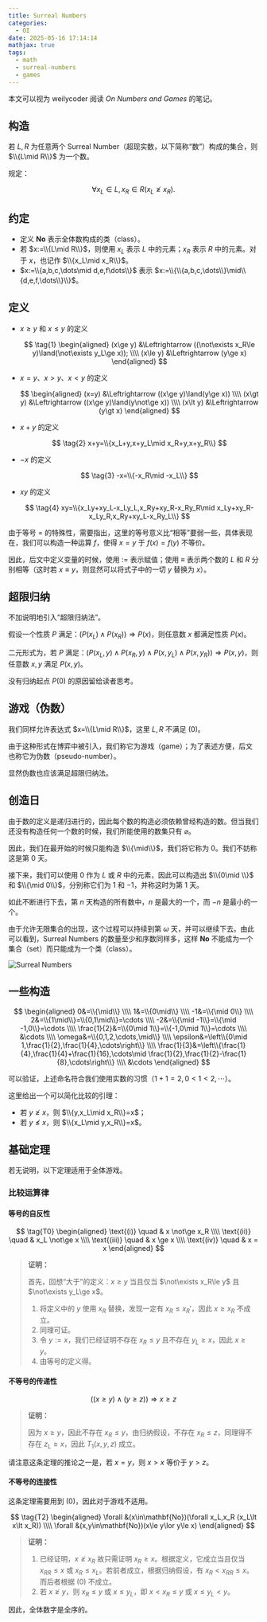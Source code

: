 ```yaml
---
title: Surreal Numbers
categories:
  - OI
date: 2025-05-16 17:14:14
mathjax: true
tags:
  - math
  - surreal-numbers
  - games
---
```


本文可以视为 weilycoder 阅读 *On Numbers and Games* 的笔记。

## 构造

若 $L,R$ 为任意两个 Surreal Number（超现实数，以下简称“数”）构成的集合，则 $\\{L\mid R\\}$ 为一个数。

规定：

$$
\tag{0} \forall x_L \in L,x_R \in R(x_L \not \ge x_R).
$$

## 约定

+ 定义 $\mathbf{No}$ 表示全体数构成的类（class）。
+ 若 $x:=\\{L\mid R\\}$，则使用 $x_L$ 表示 $L$ 中的元素；$x_R$ 表示 $R$ 中的元素。对于 $x$，也记作 $\\{x_L\mid x_R\\}$。
+ $x:=\\{a,b,c,\dots\mid d,e,f\dots\\}$ 表示 $x:=\\{\\{a,b,c,\dots\\}\mid\\{d,e,f,\dots\\}\\}$。

## 定义

+ $x\ge y$ 和 $x\le y$ 的定义

  $$
  \tag{1}
  \begin{aligned}
  (x\ge y) &\Leftrightarrow ((\not\exists x_R\le y)\land(\not\exists y_L\ge x)); \\\\
  (x\le y) &\Leftrightarrow (y\ge x)
  \end{aligned}
  $$

+ $x=y$、$x\gt y$、$x\lt y$ 的定义

  $$
  \begin{aligned}
  (x=y) &\Leftrightarrow ((x\ge y)\land(y\ge x)) \\\\
  (x\gt y) &\Leftrightarrow ((x\ge y)\land(y\not\ge x)) \\\\
  (x\lt y) &\Leftrightarrow (y\gt x)
  \end{aligned}
  $$

+ $x+y$ 的定义

  $$
  \tag{2} x+y=\\{x_L+y,x+y_L\mid x_R+y,x+y_R\\}
  $$

+ $-x$ 的定义

  $$
  \tag{3} -x=\\{-x_R\mid -x_L\\}
  $$

+ $xy$ 的定义

  $$
  \tag{4} xy=\\{x_Ly+xy_L-x_Ly_L,x_Ry+xy_R-x_Ry_R\mid x_Ly+xy_R-x_Ly_R,x_Ry+xy_L-x_Ry_L\\}
  $$

由于等号 $=$ 的特殊性，需要指出，这里的等号意义比“相等”要弱一些，具体表现在，我们可以构造一种运算 $f$，使得 $x=y$ 于 $f(x)=f(y)$ 不等价。

因此，后文中定义变量的时候，使用 $:=$ 表示赋值；使用 $\equiv$ 表示两个数的 $L$ 和 $R$ 分别相等（这时若 $x\equiv y$，则显然可以将式子中的一切 $y$ 替换为 $x$）。

## 超限归纳

不加说明地引入“超限归纳法”。

假设一个性质 $P$ 满足：$(P(x_L)\land P(x_R))\Rightarrow P(x)$，则任意数 $x$ 都满足性质 $P(x)$。

二元形式为，若 $P$ 满足：$(P(x_L,y)\land P(x_R,y)\land P(x,y_L)\land P(x,y_R))\Rightarrow P(x,y)$，则任意数 $x,y$ 满足 $P(x,y)$。

没有归纳起点 $P(0)$ 的原因留给读者思考。

## 游戏（伪数）

我们同样允许表达式 $x=\\{L\mid R\\}$，这里 $L,R$ 不满足 $\text{(0)}$。

由于这种形式在博弈中被引入，我们称它为游戏（game）；为了表述方便，后文也称它为伪数（pseudo-number）。

显然伪数也应该满足超限归纳法。

## 创造日

由于数的定义是递归进行的，因此每个数的构造必须依赖曾经构造的数。但当我们还没有构造任何一个数的时候，我们所能使用的数集只有 $\varnothing$。

因此，我们在最开始的时候只能构造 $\\{\mid\\}$，我们将它称为 $0$。我们不妨称这是第 $0$ 天。

接下来，我们可以使用 $0$ 作为 $L$ 或 $R$ 中的元素，因此可以构造出 $\\{0\mid \\}$ 和 $\\{\mid 0\\}$，分别称它们为 $1$ 和 $-1$，并称这时为第 $1$ 天。

如此不断进行下去，第 $n$ 天构造的所有数中，$n$ 是最大的一个，而 $-n$ 是最小的一个。

由于允许无限集合的出现，这个过程可以持续到第 $\omega$ 天，并可以继续下去。由此可以看到，Surreal Numbers 的数量至少和序数同样多，这样 $\mathbf{No}$ 不能成为一个集合（set）而只能成为一个类（class）。

![Surreal Numbers](/image/ONAG-22.png)

## 一些构造

$$
\begin{aligned}
0&=\\{\mid\\} \\\\
1&=\\{0\mid\\} \\\\
-1&=\\{\mid 0\\} \\\\
2&=\\{1\mid\\}=\\{0,1\mid\\}=\cdots \\\\
-2&=\\{\mid -1\\}=\\{\mid -1,0\\}=\cdots \\\\
\frac{1}{2}&=\\{0\mid 1\\}=\\{-1,0\mid 1\\}=\cdots \\\\
&\cdots \\\\
\omega&=\\{0,1,2,\cdots,\mid\\} \\\\
\epsilon&=\left\\{0\mid 1,\frac{1}{2},\frac{1}{4},\cdots\right\\} \\\\
\frac{1}{3}&=\left\\{\frac{1}{4},\frac{1}{4}+\frac{1}{16},\cdots\mid \frac{1}{2},\frac{1}{2}-\frac{1}{8},\cdots\right\\} \\\\
&\cdots
\end{aligned}
$$

可以验证，上述命名符合我们使用实数的习惯（$1+1=2,0\lt 1\lt 2,\cdots$）。

这里给出一个可以简化比较的引理：

+ 若 $y\not\ge x$，则 $\\{y,x_L\mid x_R\\}=x$；
+ 若 $y\not\le x$，则 $\\{x_L\mid y,x_R\\}=x$。

## 基础定理

若无说明，以下定理适用于全体游戏。

### 比较运算律

#### 等号的自反性

$$
\tag{T0}
\begin{aligned}
\text{(i)} \quad & x \not\ge x_R \\\\
\text{(ii)} \quad & x_L \not\ge x \\\\
\text{(iii)} \quad & x \ge x \\\\
\text{(iv)} \quad & x = x
\end{aligned}
$$

> **证明：**
> 
> 首先，回想“大于”的定义：$x\ge y$ 当且仅当 $\not\exists x_R\le y$ 且 $\not\exists y_L\ge x$。
>
> 1. 将定义中的 $y$ 使用 $x_R$ 替换，发现一定有 $x_R\le x_R'$，因此 $x\ge x_R$ 不成立。
> 2. 同理可证。
> 3. 令 $y:=x$，我们已经证明不存在 $x_R\le y$ 且不存在 $y_L\ge x$，因此 $x\ge y$。
> 4. 由等号的定义得。

#### 不等号的传递性

$$
\tag{T1}
((x\ge y)\land (y\ge z)) \Rightarrow x\ge z
$$

> **证明：**
>
> 因为 $x\ge y$，因此不存在 $x_R\le y$，由归纳假设，不存在 $x_R\le z$，同理得不存在 $z_L\ge x$，因此 $T_1(x,y,z)$ 成立。

请注意这条定理的推论之一是，若 $x=y$，则 $x\gt x$ 等价于 $y\gt z$。

#### 不等号的连接性

这条定理需要用到 $\text{(0)}$，因此对于游戏不适用。

$$
\tag{T2}
\begin{aligned}
\forall &(x\in\mathbf{No})(\forall x_L,x_R (x_L\lt x\lt x_R)) \\\\
\forall &(x,y\in\mathbf{No})(x\le y\lor y\le x)
\end{aligned}
$$

> **证明：**
>
> 1. 已经证明，$x\not\ge x_R$ 故只需证明 $x_R\ge x$。根据定义，它成立当且仅当 $x_{RR}\le x$ 或 $x_R\le x_L$。若前者成立，根据归纳假设，有 $x_R\lt x_{RR}\le x$。而后者根据 $\text{(0)}$ 不成立。
> 2. 若 $x\not\ge y$，则 $x_R\le y$ 或 $x\le y_L$，即 $x\lt x_R\le y$ 或 $x\le y_L\lt y$。

因此，全体数字是全序的。

